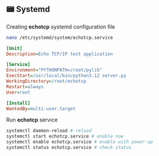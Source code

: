 ## 📟 Systemd

Creating **echotcp** systemd configuration file

```bash
nano /etc/systemd/system/echotcp.service
```

```ini
[Unit]
Description=Echo TCP/IP test application

[Service]
Environment="PYTHONPATH=/root/pylib"
ExecStart=/usr/local/bin/python3.12 server.py
WorkingDirectory=/root/echotcp
Restart=always
User=root

[Install]
WantedBy=multi-user.target
```

Run **echotcp** service

```bash
systemctl daemon-reload # reload
systemctl start echotcp.service # enable now
systemctl enable echotcp.service # enable with power-up
systemctl status echotcp.service # check status
```
